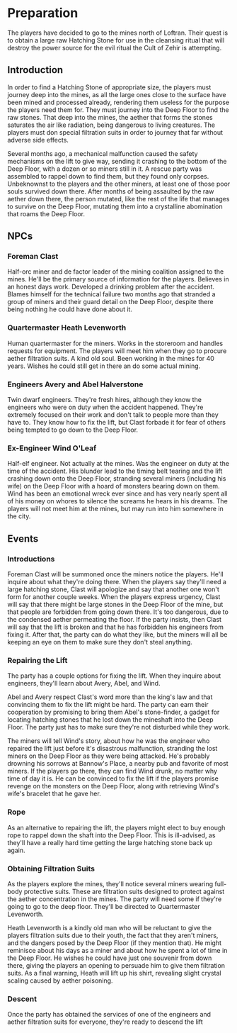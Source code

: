 # Preparation
The players have decided to go to the mines north of Loftran. Their quest is to obtain a large raw Hatching Stone for use in the cleansing ritual that will destroy the power source for the evil ritual the Cult of Zehir is attempting.

## Introduction
In order to find a Hatching Stone of appropriate size, the players must journey deep into the mines, as all the large ones close to the surface have been mined and processed already, rendering them useless for the purpose the players need them for. They must journey into the Deep Floor to find the raw stones. That deep into the mines, the aether that forms the stones saturates the air like radiation, being dangerous to living creatures. The players must don special filtration suits in order to journey that far without adverse side effects.

Several months ago, a mechanical malfunction caused the safety mechanisms on the lift to give way, sending it crashing to the bottom of the Deep Floor, with a dozen or so miners still in it. A rescue party was assembled to rappel down to find them, but they found only corpses. Unbeknownst to the players and the other miners, at least one of those poor souls survived down there. After months of being assaulted by the raw aether down there, the person mutated, like the rest of the life that manages to survive on the Deep Floor, mutating them into a crystalline abomination that roams the Deep Floor.


## NPCs

### Foreman Clast
Half-orc miner and de factor leader of the mining coalition assigned to the mines. He'll be the primary source of information for the players. Believes in an honest days work. Developed a drinking problem after the accident. Blames himself for the technical failure two months ago that stranded a group of miners and their guard detail on the Deep Floor, despite there being nothing he could have done about it.

### Quartermaster Heath Levenworth
Human quartermaster for the miners. Works in the storeroom and handles requests for equipment. The players will meet him when they go to procure aether filtration suits. A kind old soul. Been working in the mines for 40 years. Wishes he could still get in there an do some actual mining.

### Engineers Avery and Abel Halverstone
Twin dwarf engineers. They're fresh hires, although they know the engineers who were on duty when the accident happened. They're extremely focused on their work and don't talk to people more than they have to. They know how to fix the lift, but Clast forbade it for fear of others being tempted to go down to the Deep Floor.

### Ex-Engineer Wind O'Leaf
Half-elf engineer. Not actually at the mines. Was the engineer on duty at the time of the accident. His blunder lead to the timing belt tearing and the lift crashing down onto the Deep Floor, stranding several miners (including his wife) on the Deep Floor with a hoard of monsters bearing down on them. Wind has been an emotional wreck ever since and has very nearly spent all of his money on whores to silence the screams he hears in his dreams. The players will not meet him at the mines, but may run into him somewhere in the city.


## Events

### Introductions
Foreman Clast will be summoned once the miners notice the players. He'll inquire about what they're doing there. When the players say they'll need a large hatching stone, Clast will apologize and say that another one won't form for another couple weeks. When the players express urgency, Clast will say that there might be large stones in the Deep Floor of the mine, but that people are forbidden from going down there. It's too dangerous, due to the condensed aether permeating the floor. If the party insists, then Clast will say that the lift is broken and that he has forbidden his engineers from fixing it. After that, the party can do what they like, but the miners will all be keeping an eye on them to make sure they don't steal anything.

### Repairing the Lift
The party has a couple options for fixing the lift. When they inquire about engineers, they'll learn about Avery, Abel, and Wind.

Abel and Avery respect Clast's word more than the king's law and that convincing them to fix the lift might be hard. The party can earn their cooperation by promising to bring them Abel's stone-finder, a gadget for locating hatching stones that he lost down the mineshaft into the Deep Floor. The party just has to make sure they're not disturbed while they work.

The miners will tell Wind's story, about how he was the engineer who repaired the lift just before it's disastrous malfunction, stranding the lost miners on the Deep Floor as they were being attacked. He's probably drowning his sorrows at Bannow's Place, a nearby pub and favorite of most miners. If the players go there, they can find Wind drunk, no matter why time of day it is. He can be convinced to fix the lift if the players promise revenge on the monsters on the Deep Floor, along with retrieving Wind's wife's bracelet that he gave her.

### Rope
As an alternative to repairing the lift, the players might elect to buy enough rope to rappel down the shaft into the Deep Floor. This is ill-advised, as they'll have a really hard time getting the large hatching stone back up again.

### Obtaining Filtration Suits
As the players explore the mines, they'll notice several miners wearing full-body protective suits. These are filtration suits designed to protect against the aether concentration in the mines. The party will need some if they're going to go to the deep floor. They'll be directed to Quartermaster Levenworth.

Heath Levenworth is a kindly old man who will be reluctant to give the players filtration suits due to their youth, the fact that they aren't miners, and the dangers posed by the Deep Floor (if they mention that). He might reminisce about his days as a miner and about how he spent a lot of time in the Deep Floor. He wishes he could have just one souvenir from down there, giving the players an opening to persuade him to give them filtration suits. As a final warning, Heath will lift up his shirt, revealing slight crystal scaling caused by aether poisoning.

### Descent
Once the party has obtained the services of one of the engineers and aether filtration suits for everyone, they're ready to descend the lift
